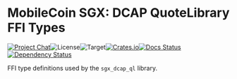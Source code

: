 # MobileCoin SGX: DCAP QuoteLibrary FFI Types

[![Project Chat][chat-image]][chat-link]<!--
-->![License][license-image]<!--
-->![Target][target-image]<!--
-->[![Crates.io][crate-image]][crate-link]<!--
-->[![Docs Status][docs-image]][docs-link]<!--
-->[![Dependency Status][deps-image]][deps-link]

FFI type definitions used by the `sgx_dcap_ql` library.

[crate-image]: https://img.shields.io/crates/v/mc-sgx-dcap-ql-sys-types.svg?style=flat-square
[crate-link]: https://crates.io/crates/mc-sgx-dcap-ql-sys-types
[license-image]: https://img.shields.io/crates/l/mc-sgx-dcap-ql-sys-types?style=flat-square
[target-image]: https://img.shields.io/badge/target-any-brightgreen?style=flat-square
[chat-image]: https://img.shields.io/discord/844353360348971068?style=flat-square
[chat-link]: https://mobilecoin.chat
[docs-image]: https://img.shields.io/docsrs/mc-sgx-dcap-ql-sys-types?style=flat-square
[docs-link]: https://docs.rs/crate/mc-sgx-dcap-ql-sys-types
[deps-image]: https://deps.rs/crate/mc-sgx-dcap-ql-sys-types/0.4.0/status.svg?style=flat-square
[deps-link]: https://deps.rs/crate/mc-sgx-dcap-ql-sys-types/0.4.0
